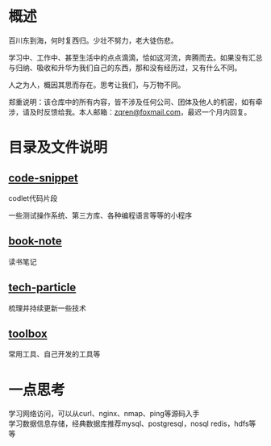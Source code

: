 # 概述
百川东到海，何时复西归。少壮不努力，老大徒伤悲。

学习中、工作中、甚至生活中的点点滴滴，恰如这河流，奔腾而去。如果没有汇总与归纳、吸收和升华为我们自己的东西，那和没有经历过，又有什么不同。

人之为人，概因其思而存在。思考让我们，与万物不同。

郑重说明：该仓库中的所有内容，皆不涉及任何公司、团体及他人的机密，如有牵涉，请及时反馈给我。本人邮箱：zqren@foxmail.com，最迟一个月内回复。

# 目录及文件说明
## [code-snippet](code-snippet/README.md)
codlet代码片段

一些测试操作系统、第三方库、各种编程语言等等的小程序  

## [book-note](book-note/README.md)
读书笔记

## [tech-particle](tech-particle/README.md)
梳理并持续更新一些技术


## [toolbox](toolbox/README.md)
常用工具、自己开发的工具等

# 一点思考
学习网络访问，可以从curl、nginx、nmap、ping等源码入手  
学习数据信息存储，经典数据库推荐mysql、postgresql，nosql redis，hdfs等等  
